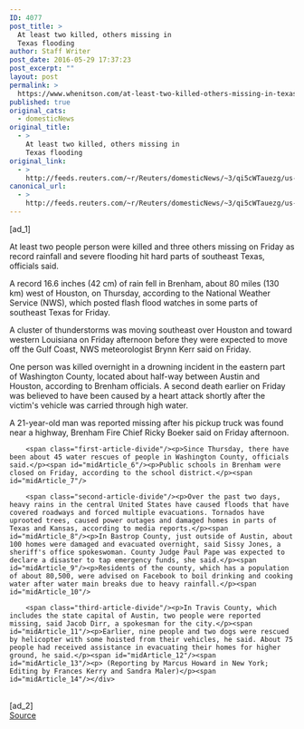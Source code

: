 ```yaml
---
ID: 4077
post_title: >
  At least two killed, others missing in
  Texas flooding
author: Staff Writer
post_date: 2016-05-29 17:37:23
post_excerpt: ""
layout: post
permalink: >
  https://www.whenitson.com/at-least-two-killed-others-missing-in-texas-flooding/
published: true
original_cats:
  - domesticNews
original_title:
  - >
    At least two killed, others missing in
    Texas flooding
original_link:
  - >
    http://feeds.reuters.com/~r/Reuters/domesticNews/~3/qi5cWTauezg/us-texas-flooding-idUSKCN0YI27V
canonical_url:
  - >
    http://feeds.reuters.com/~r/Reuters/domesticNews/~3/qi5cWTauezg/us-texas-flooding-idUSKCN0YI27V
---
```

 [ad_1]
<br><div id="articleText">
<span id="midArticle_start"/>

<span id="midArticle_0"/><span class="focusParagraph" readability="4"><p><span class="articleLocatio&lt;/span&gt;n">At least two people person were killed and three others missing on Friday as record rainfall and severe flooding hit hard parts of southeast Texas, officials said.</span></p></span><span id="midArticle_1"/><p>A record 16.6 inches (42 cm) of rain fell in Brenham, about 80 miles (130 km) west of Houston, on Thursday, according to the National Weather Service (NWS), which posted flash flood watches in some parts of southeast Texas for Friday.</p><span id="midArticle_2"/><p>A cluster of thunderstorms was moving southeast over Houston and toward western Louisiana on Friday afternoon before they were expected to move off the Gulf Coast, NWS meteorologist Brynn Kerr said on Friday.</p><span id="midArticle_3"/><p>One person was killed overnight in a drowning incident in the eastern part of Washington County, located about half-way between Austin and Houston, according to Brenham officials. A second death earlier on Friday was believed to have been caused by a heart attack shortly after the victim's vehicle was carried through high water.</p><span id="midArticle_4"/><p>A 21-year-old man was reported missing after his pickup truck was found near a highway, Brenham Fire Chief Ricky Boeker said on Friday afternoon.</p><span id="midArticle_5"/>
        
        <span class="first-article-divide"/><p>Since Thursday, there have been about 45 water rescues of people in Washington County, officials said.</p><span id="midArticle_6"/><p>Public schools in Brenham were closed on Friday, according to the school district.</p><span id="midArticle_7"/>
        
        <span class="second-article-divide"/><p>Over the past two days, heavy rains in the central United States have caused floods that have covered roadways and forced multiple evacuations. Tornados have uprooted trees, caused power outages and damaged homes in parts of Texas and Kansas, according to media reports.</p><span id="midArticle_8"/><p>In Bastrop County, just outside of Austin, about 100 homes were damaged and evacuated overnight, said Sissy Jones, a sheriff's office spokeswoman. County Judge Paul Pape was expected to declare a disaster to tap emergency funds, she said.</p><span id="midArticle_9"/><p>Residents of the county, which has a population of about 80,500, were advised on Facebook to boil drinking and cooking water after water main breaks due to heavy rainfall.</p><span id="midArticle_10"/>
        
        <span class="third-article-divide"/><p>In Travis County, which includes the state capital of Austin, two people were reported missing, said Jacob Dirr, a spokesman for the city.</p><span id="midArticle_11"/><p>Earlier, nine people and two dogs were rescued by helicopter with some hoisted from their vehicles, he said. About 75 people had received assistance in evacuating their homes for higher ground, he said.</p><span id="midArticle_12"/><span id="midArticle_13"/><p> (Reporting by Marcus Howard in New York; Editing by Frances Kerry and Sandra Maler)</p><span id="midArticle_14"/></div>
<br>[ad_2]
<br><a href="http://feeds.reuters.com/~r/Reuters/domesticNews/~3/qi5cWTauezg/us-texas-flooding-idUSKCN0YI27V">Source </a>